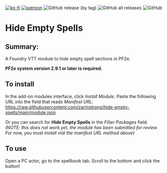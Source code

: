[![ko-fi](https://img.shields.io/badge/-buy%20me%20a%20coffee-%23FF5E5B?style=plastic)](https://ko-fi.com/slate) [![patreon](https://img.shields.io/badge/-support%20me%20on%20patreon-%235C5C5C?style=plastic)](https://patreon.com/slatesfoundrystuff) ![GitHub release (by tag)](https://img.shields.io/github/downloads/zarmstrong/hide-empty-spells/hide-empty-spells-0.1.2/total?style=plastic) ![GitHub all releases](https://img.shields.io/github/downloads/zarmstrong/hide-empty-spells/total?style=plastic) ![GitHub](https://img.shields.io/github/license/zarmstrong/hide-empty-spells?style=plastic)

# Hide Empty Spells

## Summary:
A  Foundry VTT module to hide empty spell sections in PF2e.  

**PF2e system version 2.9.1 or later is required.**

 ## To install
 In the add-on modules interface, click *Install Module*.  Paste the following URL into the field that reads *Manifest URL*: https://raw.githubusercontent.com/zarmstrong/hide-empty-spells/main/module.json

 Or you can search for **Hide Empty Spells** in the *Filter Packages* field.  *(NOTE: this does not work yet, the module has been submitted for review. For now, you must install vial the manifest URL method above)*

 ## To use
Open a PC actor, go to the spellbook tab. Scroll to the bottom and click the button!


